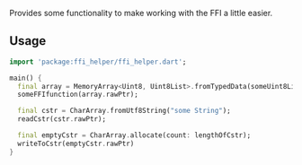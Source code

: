 Provides some functionality to make working with the FFI a little easier.

## Usage

```dart
import 'package:ffi_helper/ffi_helper.dart';

main() {
  final array = MemoryArray<Uint8, Uint8List>.fromTypedData(someUint8List);
  someFFIfunction(array.rawPtr);

  final cstr = CharArray.fromUtf8String("some String");
  readCstr(cstr.rawPtr); 

  final emptyCstr = CharArray.allocate(count: lengthOfCstr);
  writeToCstr(emptyCstr.rawPtr)
}
```